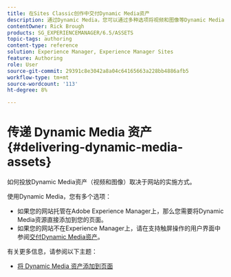 ```yaml
---
title: 在Sites Classic创作中交付Dynamic Media资产
description: 通过Dynamic Media，您可以通过多种选项将视频和图像等Dynamic Media资产交付到您的网站。
contentOwner: Rick Brough
products: SG_EXPERIENCEMANAGER/6.5/ASSETS
topic-tags: authoring
content-type: reference
solution: Experience Manager, Experience Manager Sites
feature: Authoring
role: User
source-git-commit: 29391c8e3042a8a04c64165663a228bb4886afb5
workflow-type: tm+mt
source-wordcount: '113'
ht-degree: 8%

---
```


# 传递 Dynamic Media 资产{#delivering-dynamic-media-assets}

如何投放Dynamic Media资产（视频和图像）取决于网站的实施方式。

使用Dynamic Media，您有多个选项：

* 如果您的网站托管在Adobe Experience Manager上，那么您需要将Dynamic Media资源直接添加到您的页面。
* 如果您的网站不在Experience Manager上，请在支持触屏操作的用户界面中参阅[交付Dynamic Media资产](/help/assets/delivering-dynamic-media-assets.md)。

有关更多信息，请参阅以下主题：

* [将 Dynamic Media 资产添加到页面](/help/sites-classic-ui-authoring/dynamic-media-assets-adding-to-page.md)
